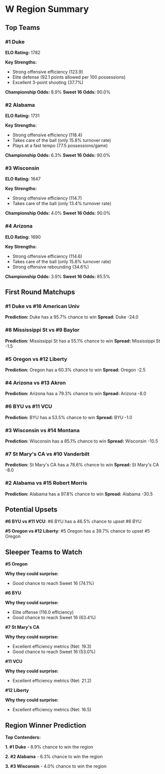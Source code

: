 # W Region Summary

## Top Teams

### #1 Duke
**ELO Rating:** 1782

**Key Strengths:**
* Strong offensive efficiency (123.9)
* Elite defense (92.1 points allowed per 100 possessions)
* Excellent 3-point shooting (37.7%)

**Championship Odds:** 8.9%
**Sweet 16 Odds:** 90.0%

### #2 Alabama
**ELO Rating:** 1731

**Key Strengths:**
* Strong offensive efficiency (118.4)
* Takes care of the ball (only 15.8% turnover rate)
* Plays at a fast tempo (77.5 possessions/game)

**Championship Odds:** 6.3%
**Sweet 16 Odds:** 90.0%

### #3 Wisconsin
**ELO Rating:** 1647

**Key Strengths:**
* Strong offensive efficiency (114.7)
* Takes care of the ball (only 13.4% turnover rate)

**Championship Odds:** 4.0%
**Sweet 16 Odds:** 90.0%

### #4 Arizona
**ELO Rating:** 1690

**Key Strengths:**
* Strong offensive efficiency (114.6)
* Takes care of the ball (only 15.8% turnover rate)
* Strong offensive rebounding (34.6%)

**Championship Odds:** 3.9%
**Sweet 16 Odds:** 85.5%

## First Round Matchups

### #1 Duke vs #16 American Univ

**Prediction:** Duke has a 95.7% chance to win
**Spread:** Duke -24.0

### #8 Mississippi St vs #9 Baylor

**Prediction:** Mississippi St has a 55.1% chance to win
**Spread:** Mississippi St -1.5

### #5 Oregon vs #12 Liberty

**Prediction:** Oregon has a 60.3% chance to win
**Spread:** Oregon -2.5

### #4 Arizona vs #13 Akron

**Prediction:** Arizona has a 79.3% chance to win
**Spread:** Arizona -8.0

### #6 BYU vs #11 VCU

**Prediction:** BYU has a 53.5% chance to win
**Spread:** BYU -1.0

### #3 Wisconsin vs #14 Montana

**Prediction:** Wisconsin has a 85.1% chance to win
**Spread:** Wisconsin -10.5

### #7 St Mary's CA vs #10 Vanderbilt

**Prediction:** St Mary's CA has a 78.6% chance to win
**Spread:** St Mary's CA -8.0

### #2 Alabama vs #15 Robert Morris

**Prediction:** Alabama has a 97.8% chance to win
**Spread:** Alabama -30.5

## Potential Upsets

**#6 BYU vs #11 VCU**: #6 BYU has a 46.5% chance to upset #6 BYU

**#5 Oregon vs #12 Liberty**: #5 Oregon has a 39.7% chance to upset #5 Oregon

## Sleeper Teams to Watch

**#5 Oregon**

**Why they could surprise:**
* Good chance to reach Sweet 16 (74.1%)

**#6 BYU**

**Why they could surprise:**
* Elite offense (116.0 efficiency)
* Good chance to reach Sweet 16 (63.4%)

**#7 St Mary's CA**

**Why they could surprise:**
* Excellent efficiency metrics (Net: 19.3)
* Good chance to reach Sweet 16 (53.0%)

**#11 VCU**

**Why they could surprise:**
* Excellent efficiency metrics (Net: 21.2)

**#12 Liberty**

**Why they could surprise:**
* Excellent efficiency metrics (Net: 16.5)

## Region Winner Prediction

**Top Contenders:**

**1. #1 Duke** - 8.9% chance to win the region

**2. #2 Alabama** - 6.3% chance to win the region

**3. #3 Wisconsin** - 4.0% chance to win the region

